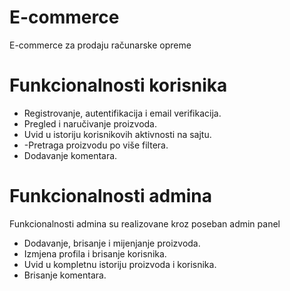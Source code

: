 # E-commerce
E-commerce za prodaju računarske opreme

# Funkcionalnosti korisnika
<ul>
<li>Registrovanje, autentifikacija i email verifikacija.</li>
<li>Pregled i naručivanje proizvoda.</li>
<li>Uvid u istoriju korisnikovih aktivnosti na sajtu.</li>
<li>-Pretraga proizvodu po više filtera.</li>
<li>Dodavanje komentara.</li>
</ul>

# Funkcionalnosti admina
Funkcionalnosti admina su realizovane kroz poseban admin panel
<ul>
<li> Dodavanje, brisanje i mijenjanje proizvoda. </li>
<li>Izmjena profila i brisanje korisnika.</li>
<li>Uvid u kompletnu istoriju proizvoda i korisnika.</li>
<li>Brisanje komentara. </li>
</ul>
